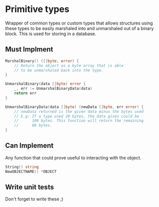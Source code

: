 # Primitive types
Wrapper of common types or custom types that allows structures using these types to be easily marshaled into and unmarshaled out of a binary block. This is used for storing in a database.

## Must Implment

```Go
MarshalBinary() ([]byte, error) {
	// Return the object as a byte array that is able
	// to be unmarshaled back into the type.
}

UnmarshalBinary(data []byte) error {
	_, err := UnmarshalBinaryData(data)
	return err
}

UnmarshalBinaryData(data []byte) (newData []byte, err error) {
	// newData returned is the given data minus the bytes used
	// E.g: If a type used 20 bytes, the data given could be 
	//      100 bytes. This function will return the remaining
	//      80 bytes.
}
```

## Can Implement

Any function that could prove useful to interacting with the object.

```Go
String() string
NewOBJECTNAME() *OBJECT
```

## Write unit tests

Don't forget to write these ;)